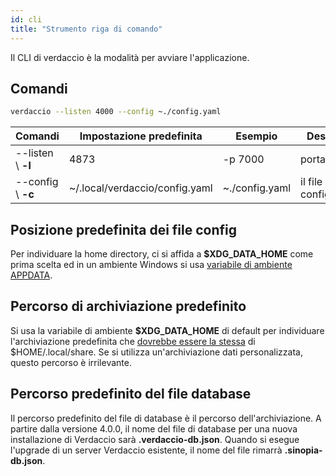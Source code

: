 ```yaml
---
id: cli
title: "Strumento riga di comando"
---
```


Il CLI di verdaccio è la modalità per avviare l'applicazione.

## Comandi

```bash
verdaccio --listen 4000 --config ~./config.yaml
```

| Comandi            | Impostazione predefinita       | Esempio        | Descrizione               |
| ------------------ | ------------------------------ | -------------- | ------------------------- |
| --listen \ **-l** | 4873                           | -p 7000        | porta http                |
| --config \ **-c** | ~/.local/verdaccio/config.yaml | ~./config.yaml | il file di configurazione |

## Posizione predefinita dei file config

Per individuare la home directory, ci si affida a **$XDG_DATA_HOME** come prima scelta ed in un ambiente Windows si usa [variabile di ambiente APPDATA](https://www.howtogeek.com/318177/what-is-the-appdata-folder-in-windows/).

## Percorso di archiviazione predefinito

Si usa la variabile di ambiente **$XDG_DATA_HOME** di default per individuare l'archiviazione predefinita che [dovrebbe essere la stessa](https://askubuntu.com/questions/538526/is-home-local-share-the-default-value-for-xdg-data-home-in-ubuntu-14-04) di $HOME/.local/share. Se si utilizza un'archiviazione dati personalizzata, questo percorso è irrilevante.

## Percorso predefinito del file database

Il percorso predefinito del file di database è il percorso dell'archiviazione. A partire dalla versione 4.0.0, il nome del file di database per una nuova installazione di Verdaccio sarà **.verdaccio-db.json**. Quando si esegue l'upgrade di un server Verdaccio esistente, il nome del file rimarrà **.sinopia-db.json**.